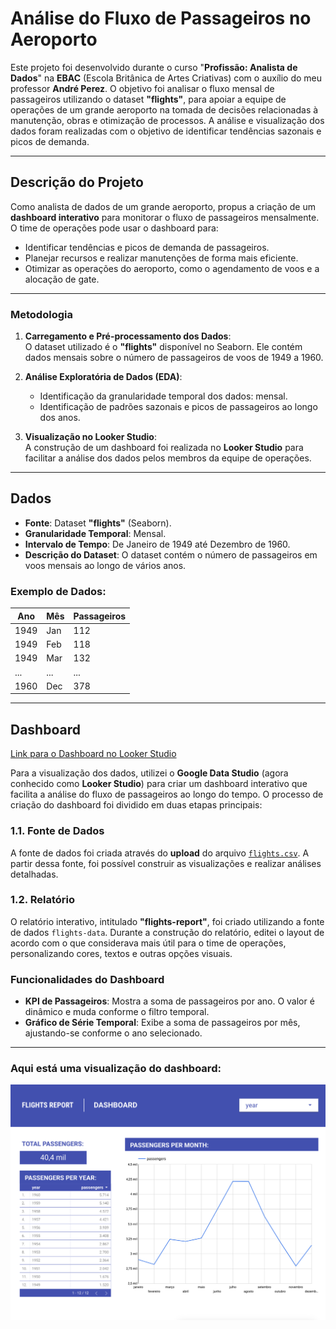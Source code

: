 # Análise do Fluxo de Passageiros no Aeroporto

Este projeto foi desenvolvido durante o curso "**Profissão: Analista de Dados**" na **EBAC** (Escola Britânica de Artes Criativas) com o auxílio do meu professor **André Perez**.
O objetivo foi analisar o fluxo mensal de passageiros utilizando o dataset **"flights"**, para apoiar a equipe de operações de um grande aeroporto na tomada de decisões relacionadas à manutenção, obras e otimização de processos. A análise e visualização dos dados foram realizadas com o objetivo de identificar tendências sazonais e picos de demanda.

---
## Descrição do Projeto

Como analista de dados de um grande aeroporto, propus a criação de um **dashboard interativo** para monitorar o fluxo de passageiros mensalmente. O time de operações pode usar o dashboard para:
- Identificar tendências e picos de demanda de passageiros.
- Planejar recursos e realizar manutenções de forma mais eficiente.
- Otimizar as operações do aeroporto, como o agendamento de voos e a alocação de gate.

---
### Metodologia

1. **Carregamento e Pré-processamento dos Dados**:  
   O dataset utilizado é o **"flights"** disponível no Seaborn. Ele contém dados mensais sobre o número de passageiros de voos de 1949 a 1960.

2. **Análise Exploratória de Dados (EDA)**:  
   - Identificação da granularidade temporal dos dados: mensal.
   - Identificação de padrões sazonais e picos de passageiros ao longo dos anos.

3. **Visualização no Looker Studio**:  
   A construção de um dashboard foi realizada no **Looker Studio** para facilitar a análise dos dados pelos membros da equipe de operações.

---
## Dados

- **Fonte**: Dataset **"flights"** (Seaborn).
- **Granularidade Temporal**: Mensal.
- **Intervalo de Tempo**: De Janeiro de 1949 até Dezembro de 1960.
- **Descrição do Dataset**: O dataset contém o número de passageiros em voos mensais ao longo de vários anos.

### Exemplo de Dados:

| Ano  | Mês  | Passageiros |
|------|------|-------------|
| 1949 | Jan  | 112         |
| 1949 | Feb  | 118         |
| 1949 | Mar  | 132         |
| ...  | ...  | ...         |
| 1960 | Dec  | 378         |

---
## Dashboard

[Link para o Dashboard no Looker Studio](https://lookerstudio.google.com/reporting/61af7c1b-eb40-465e-bf5d-7509797eae02)

Para a visualização dos dados, utilizei o **Google Data Studio** (agora conhecido como **Looker Studio**) para criar um dashboard interativo que facilita a análise do fluxo de passageiros ao longo do tempo. O processo de criação do dashboard foi dividido em duas etapas principais:

### **1.1. Fonte de Dados**

A fonte de dados foi criada através do **upload** do arquivo [`flights.csv`](https://github.com/Bezemon/flights_report_dashboard/blob/main/flights.csv). A partir dessa fonte, foi possível construir as visualizações e realizar análises detalhadas.

### **1.2. Relatório**

O relatório interativo, intitulado **"flights-report"**, foi criado utilizando a fonte de dados `flights-data`. Durante a construção do relatório, editei o layout de acordo com o que considerava mais útil para o time de operações, personalizando cores, textos e outras opções visuais. 

### Funcionalidades do Dashboard

- **KPI de Passageiros**: Mostra a soma de passageiros por ano. O valor é dinâmico e muda conforme o filtro temporal.
- **Gráfico de Série Temporal**: Exibe a soma de passageiros por mês, ajustando-se conforme o ano selecionado.

---
### Aqui está uma visualização do dashboard:

![Dashboard](https://github.com/Bezemon/flights_report_dashboard/blob/main/flights_report.png)
